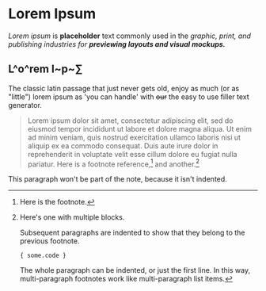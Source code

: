 
# Lorem Ipsum

_Lorem ipsum_ is **placeholder** text commonly used in the
_graphic, print, and publishing industries for **previewing
layouts and visual mockups.**_

## L^o^rem I~p~$\sum$

The classic latin passage that just never gets old, enjoy as
much (or as "little") lorem ipsum as 'you can handle' with
~~our~~ the easy to use filler text generator.

> Lorem ipsum dolor sit amet, consectetur adipiscing elit, sed
> do eiusmod tempor incididunt ut labore et dolore magna
> aliqua. Ut enim ad minim veniam, quis nostrud exercitation
> ullamco laboris nisi ut aliquip ex ea commodo consequat.
> Duis aute irure dolor in reprehenderit in voluptate velit
> esse cillum dolore eu fugiat nulla pariatur.
> Here is a footnote reference,[^1] and another.[^longnote]

[^1]: Here is the footnote.

[^longnote]: Here's one with multiple blocks.

    Subsequent paragraphs are indented to show that they
    belong to the previous footnote.

        { some.code }

    The whole paragraph can be indented, or just the first
    line.  In this way, multi-paragraph footnotes work like
    multi-paragraph list items.

This paragraph won't be part of the note, because it
isn't indented.
